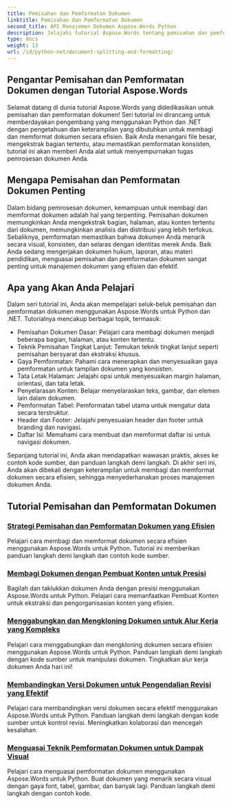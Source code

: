 ```yaml
---
title: Pemisahan dan Pemformatan Dokumen
linktitle: Pemisahan dan Pemformatan Dokumen
second_title: API Manajemen Dokumen Aspose.Words Python
description: Jelajahi tutorial Aspose.Words tentang pemisahan dan pemformatan dokumen dengan Python dan .NET. Pelajari cara membagi dan memformat dokumen secara efisien, sehingga meningkatkan tugas pemrosesan dokumen Anda.
type: docs
weight: 13
url: /id/python-net/document-splitting-and-formatting/
---
```


## Pengantar Pemisahan dan Pemformatan Dokumen dengan Tutorial Aspose.Words

Selamat datang di dunia tutorial Aspose.Words yang didedikasikan untuk pemisahan dan pemformatan dokumen! Seri tutorial ini dirancang untuk memberdayakan pengembang yang menggunakan Python dan .NET dengan pengetahuan dan keterampilan yang dibutuhkan untuk membagi dan memformat dokumen secara efisien. Baik Anda menangani file besar, mengekstrak bagian tertentu, atau memastikan pemformatan konsisten, tutorial ini akan memberi Anda alat untuk menyempurnakan tugas pemrosesan dokumen Anda.

## Mengapa Pemisahan dan Pemformatan Dokumen Penting

Dalam bidang pemrosesan dokumen, kemampuan untuk membagi dan memformat dokumen adalah hal yang terpenting. Pemisahan dokumen memungkinkan Anda mengekstrak bagian, halaman, atau konten tertentu dari dokumen, memungkinkan analisis dan distribusi yang lebih terfokus. Sebaliknya, pemformatan memastikan bahwa dokumen Anda menarik secara visual, konsisten, dan selaras dengan identitas merek Anda. Baik Anda sedang mengerjakan dokumen hukum, laporan, atau materi pendidikan, menguasai pemisahan dan pemformatan dokumen sangat penting untuk manajemen dokumen yang efisien dan efektif.

## Apa yang Akan Anda Pelajari

Dalam seri tutorial ini, Anda akan mempelajari seluk-beluk pemisahan dan pemformatan dokumen menggunakan Aspose.Words untuk Python dan .NET. Tutorialnya mencakup berbagai topik, termasuk:

- Pemisahan Dokumen Dasar: Pelajari cara membagi dokumen menjadi beberapa bagian, halaman, atau konten tertentu.
- Teknik Pemisahan Tingkat Lanjut: Temukan teknik tingkat lanjut seperti pemisahan bersyarat dan ekstraksi khusus.
- Gaya Pemformatan: Pahami cara menerapkan dan menyesuaikan gaya pemformatan untuk tampilan dokumen yang konsisten.
- Tata Letak Halaman: Jelajahi opsi untuk menyesuaikan margin halaman, orientasi, dan tata letak.
- Penyelarasan Konten: Belajar menyelaraskan teks, gambar, dan elemen lain dalam dokumen.
- Pemformatan Tabel: Pemformatan tabel utama untuk mengatur data secara terstruktur.
- Header dan Footer: Jelajahi penyesuaian header dan footer untuk branding dan navigasi.
- Daftar Isi: Memahami cara membuat dan memformat daftar isi untuk navigasi dokumen.

Sepanjang tutorial ini, Anda akan mendapatkan wawasan praktis, akses ke contoh kode sumber, dan panduan langkah demi langkah. Di akhir seri ini, Anda akan dibekali dengan keterampilan untuk membagi dan memformat dokumen secara efisien, sehingga menyederhanakan proses manajemen dokumen Anda.

## Tutorial Pemisahan dan Pemformatan Dokumen
### [Strategi Pemisahan dan Pemformatan Dokumen yang Efisien](./split-format-documents/)
Pelajari cara membagi dan memformat dokumen secara efisien menggunakan Aspose.Words untuk Python. Tutorial ini memberikan panduan langkah demi langkah dan contoh kode sumber.
### [Membagi Dokumen dengan Pembuat Konten untuk Presisi](./divide-documents-content-builder/)
Bagilah dan taklukkan dokumen Anda dengan presisi menggunakan Aspose.Words untuk Python. Pelajari cara memanfaatkan Pembuat Konten untuk ekstraksi dan pengorganisasian konten yang efisien.
### [Menggabungkan dan Mengkloning Dokumen untuk Alur Kerja yang Kompleks](./combine-clone-documents/)
Pelajari cara menggabungkan dan mengkloning dokumen secara efisien menggunakan Aspose.Words untuk Python. Panduan langkah demi langkah dengan kode sumber untuk manipulasi dokumen. Tingkatkan alur kerja dokumen Anda hari ini!
### [Membandingkan Versi Dokumen untuk Pengendalian Revisi yang Efektif](./compare-document-versions/)
Pelajari cara membandingkan versi dokumen secara efektif menggunakan Aspose.Words untuk Python. Panduan langkah demi langkah dengan kode sumber untuk kontrol revisi. Meningkatkan kolaborasi dan mencegah kesalahan.
### [Menguasai Teknik Pemformatan Dokumen untuk Dampak Visual](./document-formatting-techniques/)
Pelajari cara menguasai pemformatan dokumen menggunakan Aspose.Words untuk Python. Buat dokumen yang menarik secara visual dengan gaya font, tabel, gambar, dan banyak lagi. Panduan langkah demi langkah dengan contoh kode.